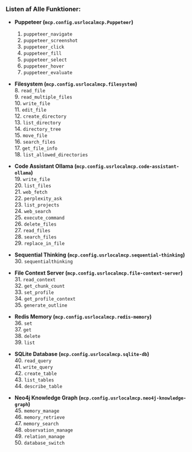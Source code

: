 
### Listen af Alle Funktioner:
- **Puppeteer (`mcp.config.usrlocalmcp.Puppeteer`)**  
  1. `puppeteer_navigate`  
  2. `puppeteer_screenshot`  
  3. `puppeteer_click`  
  4. `puppeteer_fill`  
  5. `puppeteer_select`  
  6. `puppeteer_hover`  
  7. `puppeteer_evaluate`  

- **Filesystem (`mcp.config.usrlocalmcp.filesystem`)**  
  8. `read_file`  
  9. `read_multiple_files`  
  10. `write_file`  
  11. `edit_file`  
  12. `create_directory`  
  13. `list_directory`  
  14. `directory_tree`  
  15. `move_file`  
  16. `search_files`  
  17. `get_file_info`  
  18. `list_allowed_directories`  

- **Code Assistant Ollama (`mcp.config.usrlocalmcp.code-assistant-ollama`)**  
  19. `write_file`  
  20. `list_files`  
  21. `web_fetch`  
  22. `perplexity_ask`  
  23. `list_projects`  
  24. `web_search`  
  25. `execute_command`  
  26. `delete_files`  
  27. `read_files`  
  28. `search_files`  
  29. `replace_in_file`  

- **Sequential Thinking (`mcp.config.usrlocalmcp.sequential-thinking`)**  
  30. `sequentialthinking`  

- **File Context Server (`mcp.config.usrlocalmcp.file-context-server`)**  
  31. `read_context`  
  32. `get_chunk_count`  
  33. `set_profile`  
  34. `get_profile_context`  
  35. `generate_outline`  

- **Redis Memory (`mcp.config.usrlocalmcp.redis-memory`)**  
  36. `set`  
  37. `get`  
  38. `delete`  
  39. `list`  

- **SQLite Database (`mcp.config.usrlocalmcp.sqlite-db`)**  
  40. `read_query`  
  41. `write_query`  
  42. `create_table`  
  43. `list_tables`  
  44. `describe_table`  

- **Neo4j Knowledge Graph (`mcp.config.usrlocalmcp.neo4j-knowledge-graph`)**  
  45. `memory_manage`  
  46. `memory_retrieve`  
  47. `memory_search`  
  48. `observation_manage`  
  49. `relation_manage`  
  50. `database_switch`  

